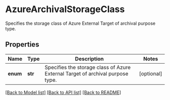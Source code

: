# AzureArchivalStorageClass

Specifies the storage class of Azure External Target of archival purpose type.

## Properties
Name | Type | Description | Notes
------------ | ------------- | ------------- | -------------
**enum** | **str** | Specifies the storage class of Azure External Target of archival purpose type. | [optional] 

[[Back to Model list]](../README.md#documentation-for-models) [[Back to API list]](../README.md#documentation-for-api-endpoints) [[Back to README]](../README.md)


